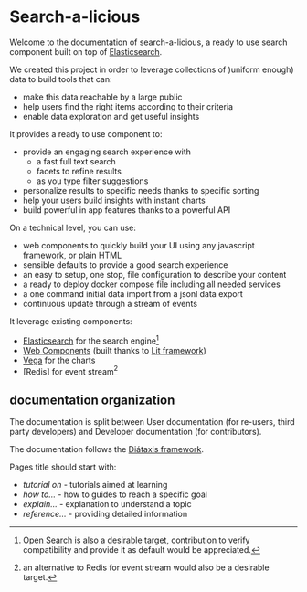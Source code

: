 # Search-a-licious

Welcome to the documentation of search-a-licious,
a ready to use search component built on top of [Elasticsearch](https://www.elastic.co/).

We created this project in order to leverage collections of )uniform enough) data
to build tools that can:
* make this data reachable by a large public
* help users find the right items according to their criteria
* enable data exploration and get useful insights

It provides a ready to use component to:
* provide an engaging search experience with
  * a fast full text search
  * facets to refine results
  * as you type filter suggestions
* personalize results to specific needs thanks to specific sorting
* help your users build insights with instant charts
* build powerful in app features thanks to a powerful API

On a technical level, you can use:
* web components to quickly build your UI using any javascript framework, or plain HTML
* sensible defaults to provide a good search experience
* an easy to setup, one stop, file configuration to describe your content
* a ready to deploy docker compose file including all needed services
* a one command initial data import from a jsonl data export
* continuous update through a stream of events

It leverage existing components:
* [Elasticsearch](https://www.elastic.co/elasticsearch) for the search engine[^OpenSearchWanted]
* [Web Components](https://developer.mozilla.org/en-US/docs/Web/API/Web_Components) (built thanks to [Lit framework]())
* [Vega](https://vega.github.io/) for the charts
* [Redis] for event stream[^AltRedisWanted]

[^OpenSearchWanted]: [Open Search](https://opensearch.org/) is also a desirable target, contribution to verify compatibility and provide it as default would be appreciated.

[^AltRedisWanted]: an alternative to Redis for event stream would also be a desirable target.


## documentation organization

The documentation is split between User documentation (for re-users, third party developers) and Developer documentation (for contributors).

The documentation follows the [Diátaxis framework](https://diataxis.fr/).

Pages title should start with:
* *tutorial on* - tutorials aimed at learning
* *how to…* - how to guides to reach a specific goal
* *explain…* - explanation to understand a topic
* *reference…* - providing detailed information